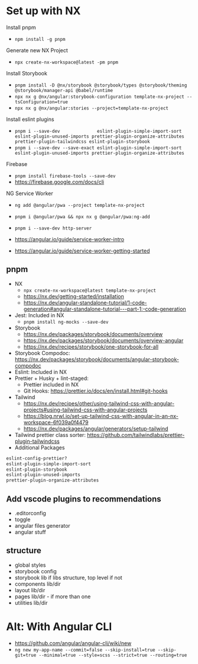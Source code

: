 # Set up with NX

Install pnpm

- `npm install -g pnpm`

Generate new NX Project

- `npx create-nx-workspace@latest -pm pnpm`

Install Storybook

- `pnpm install -D @nx/storybook @storybook/types @storybook/theming @storybook/manager-api @babel/runtime`
- `npx nx g @nx/angular:storybook-configuration template-nx-project --tsConfiguration=true`
- `npx nx g @nx/angular:stories --project=template-nx-project`

Install eslint plugins

- `pnpm i --save-dev              eslint-plugin-simple-import-sort eslint-plugin-unused-imports prettier-plugin-organize-attributes prettier-plugin-tailwindcss eslint-plugin-storybook`
- `pnpm i --save-dev --save-exact eslint-plugin-simple-import-sort eslint-plugin-unused-imports prettier-plugin-organize-attributes`

Firebase

- `pnpm install firebase-tools --save-dev`
- https://firebase.google.com/docs/cli

NG Service Worker

- `ng add @angular/pwa --project template-nx-project`
- `pnpm i @angular/pwa && npx nx g @angular/pwa:ng-add`
- `pnpm i --save-dev http-server`

- https://angular.io/guide/service-worker-intro
- https://angular.io/guide/service-worker-getting-started

## pnpm

- NX
  - `npx create-nx-workspace@latest template-nx-project`
  - https://nx.dev/getting-started/installation
  - https://nx.dev/angular-standalone-tutorial/1-code-generation#angular-standalone-tutorial---part-1:-code-generation
- Jest: Included in NX
  - `pnpm install ng-mocks --save-dev`
- Storybook
  - https://nx.dev/packages/storybook/documents/overview
  - https://nx.dev/packages/storybook/documents/overview-angular
  - https://nx.dev/recipes/storybook/one-storybook-for-all
- Storybook Compodoc: https://nx.dev/packages/storybook/documents/angular-storybook-compodoc
- Eslint: Included in NX
- Prettier + Husky + lint-staged:
  - Prettier included in NX
  - Git Hooks: https://prettier.io/docs/en/install.html#git-hooks
- Tailwind
  - https://nx.dev/recipes/other/using-tailwind-css-with-angular-projects#using-tailwind-css-with-angular-projects
  - https://blog.nrwl.io/set-up-tailwind-css-with-angular-in-an-nx-workspace-6f039a0f4479
  - https://nx.dev/packages/angular/generators/setup-tailwind
- Tailwind prettier class sorter: https://github.com/tailwindlabs/prettier-plugin-tailwindcss
- Additional Packages

```sh
eslint-config-prettier?
eslint-plugin-simple-import-sort
eslint-plugin-storybook
eslint-plugin-unused-imports
prettier-plugin-organize-attributes
```

## Add vscode plugins to recommendations

- .editorconfig
- toggle
- angular files generator
- angular stuff

## structure

- global styles
- storybook config
- storybook lib if libs structure, top level if not
- components lib/dir
- layout lib/dir
- pages lib/dir - if more than one
- utilities lib/dir

# Alt: With Angular CLI

- https://github.com/angular/angular-cli/wiki/new
- `ng new my-app-name --commit=false --skip-install=true --skip-git=true --minimal=true --style=scss --strict=true --routing=true`
